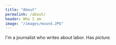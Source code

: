 ```yaml
---
title: "About"
permalink: /about/
header: Who I am
image: "/images/mound.JPG"
---
```



I'm a journalist who writes about labor. Has *picture.*
